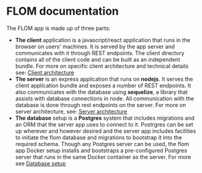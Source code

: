 # FLOM documentation

The FLOM app is made up of three parts:
* **The client** application is a javascript/react application that runs in the browser on users' machines. 
It is served by the app server and communicates with it through REST endpoints. The client directory contains all of the client code and can be built as an independent bundle. For more on specific client architecture and technical details see: [Client architecture](/client/contributing.md)
* **The server** is an express application that runs on **nodejs**. It serves the client application bundle and exposes a number of REST endpoints. It also communicates with the database using **sequelize**, a library that assists with database connections in node. All communication with the database is done through rest endpoints on the server. For more on server architecture, see: [Server architecture](/docs/server.md)
* **The database** setup is a **Postgres** system that includes migrations and an ORM that the server app uses to connect to it. Postrgres can be set up wherever and however desired and the server app includes facilities to initiate the flom database and migrations to bootstrap it into the required schema. Though any Postgres server can be used, the flom app Docker setup installs and bootstraps a pre-configured Postgres server that runs in the same Docker container as the server. For more see [Database setup](/docs/database.md)